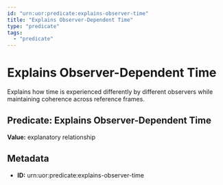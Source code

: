 ```yaml
---
id: "urn:uor:predicate:explains-observer-time"
title: "Explains Observer-Dependent Time"
type: "predicate"
tags:
  - "predicate"
---
```


# Explains Observer-Dependent Time

Explains how time is experienced differently by different observers while maintaining coherence across reference frames.

## Predicate: Explains Observer-Dependent Time

**Value:** explanatory relationship

## Metadata

- **ID:** urn:uor:predicate:explains-observer-time
